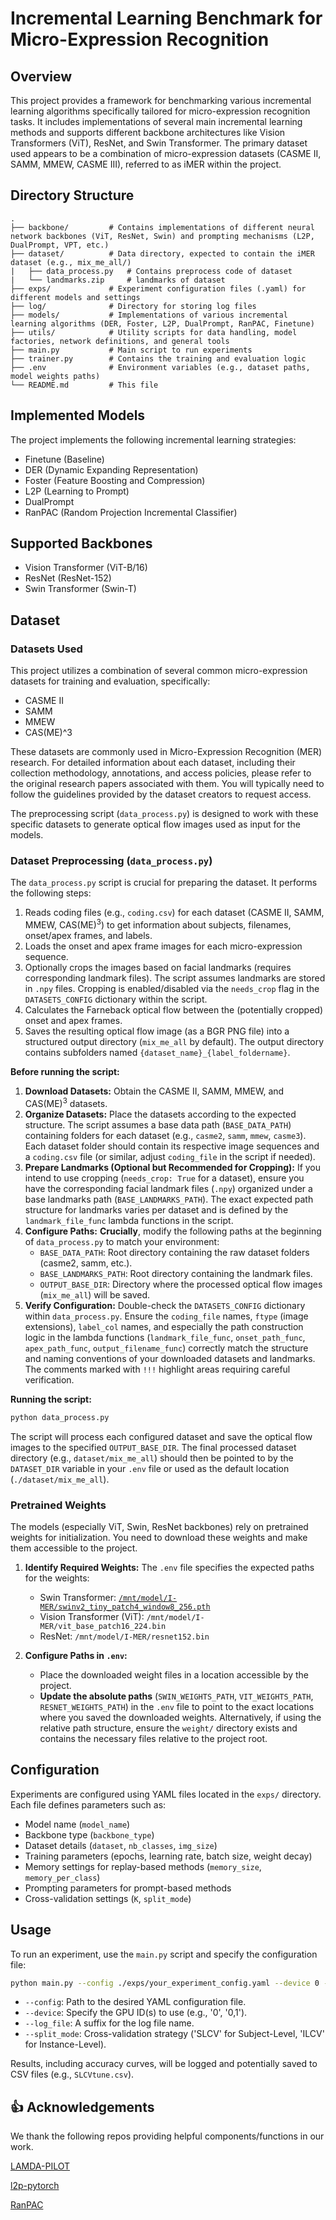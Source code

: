 # Incremental Learning Benchmark for Micro-Expression Recognition

## Overview

This project provides a framework for benchmarking various incremental learning algorithms specifically tailored for micro-expression recognition tasks. It includes implementations of several main incremental learning methods and supports different backbone architectures like Vision Transformers (ViT), ResNet, and Swin Transformer. The primary dataset used appears to be a combination of micro-expression datasets (CASME II, SAMM, MMEW, CASME III), referred to as iMER within the project.

## Directory Structure

```
.
├── backbone/         # Contains implementations of different neural network backbones (ViT, ResNet, Swin) and prompting mechanisms (L2P, DualPrompt, VPT, etc.)
├── dataset/          # Data directory, expected to contain the iMER dataset (e.g., mix_me_all/)
|   ├── data_process.py   # Contains preprocess code of dataset
|   └── landmarks.zip     # landmarks of dataset
├── exps/             # Experiment configuration files (.yaml) for different models and settings
├── log/              # Directory for storing log files
├── models/           # Implementations of various incremental learning algorithms (DER, Foster, L2P, DualPrompt, RanPAC, Finetune)
├── utils/            # Utility scripts for data handling, model factories, network definitions, and general tools
├── main.py           # Main script to run experiments
├── trainer.py        # Contains the training and evaluation logic
├── .env              # Environment variables (e.g., dataset paths, model weights paths)
└── README.md         # This file
```

## Implemented Models

The project implements the following incremental learning strategies:

*   Finetune (Baseline)
*   DER (Dynamic Expanding Representation)
*   Foster (Feature Boosting and Compression)
*   L2P (Learning to Prompt)
*   DualPrompt
*   RanPAC (Random Projection Incremental Classifier)

## Supported Backbones

*   Vision Transformer (ViT-B/16)
*   ResNet (ResNet-152)
*   Swin Transformer (Swin-T)

## Dataset

### Datasets Used

This project utilizes a combination of several common micro-expression datasets for training and evaluation, specifically:

*   CASME II
*   SAMM
*   MMEW
*   CAS(ME)^3

These datasets are commonly used in Micro-Expression Recognition (MER) research. For detailed information about each dataset, including their collection methodology, annotations, and access policies, please refer to the original research papers associated with them. You will typically need to follow the guidelines provided by the dataset creators to request access.

The preprocessing script (`data_process.py`) is designed to work with these specific datasets to generate optical flow images used as input for the models.

### Dataset Preprocessing (`data_process.py`)

The `data_process.py` script is crucial for preparing the dataset. It performs the following steps:

1.  Reads coding files (e.g., `coding.csv`) for each dataset (CASME II, SAMM, MMEW, CAS(ME)$^3$) to get information about subjects, filenames, onset/apex frames, and labels.
2.  Loads the onset and apex frame images for each micro-expression sequence.
3.  Optionally crops the images based on facial landmarks (requires corresponding landmark files). The script assumes landmarks are stored in `.npy` files. Cropping is enabled/disabled via the `needs_crop` flag in the `DATASETS_CONFIG` dictionary within the script.
4.  Calculates the Farneback optical flow between the (potentially cropped) onset and apex frames.
5.  Saves the resulting optical flow image (as a BGR PNG file) into a structured output directory (`mix_me_all` by default). The output directory contains subfolders named `{dataset_name}_{label_foldername}`.

**Before running the script:**

1.  **Download Datasets:** Obtain the CASME II, SAMM, MMEW, and CAS(ME)$^3$ datasets.
2.  **Organize Datasets:** Place the datasets according to the expected structure. The script assumes a base data path (`BASE_DATA_PATH`) containing folders for each dataset (e.g., `casme2`, `samm`, `mmew`, `casme3`). Each dataset folder should contain its respective image sequences and a `coding.csv` file (or similar, adjust `coding_file` in the script if needed).
3.  **Prepare Landmarks (Optional but Recommended for Cropping):** If you intend to use cropping (`needs_crop: True` for a dataset), ensure you have the corresponding facial landmark files (`.npy`) organized under a base landmarks path (`BASE_LANDMARKS_PATH`). The exact expected path structure for landmarks varies per dataset and is defined by the `landmark_file_func` lambda functions in the script.
4.  **Configure Paths:** **Crucially**, modify the following paths at the beginning of `data_process.py` to match your environment:
    *   `BASE_DATA_PATH`: Root directory containing the raw dataset folders (casme2, samm, etc.).
    *   `BASE_LANDMARKS_PATH`: Root directory containing the landmark files.
    *   `OUTPUT_BASE_DIR`: Directory where the processed optical flow images (`mix_me_all`) will be saved.
5.  **Verify Configuration:** Double-check the `DATASETS_CONFIG` dictionary within `data_process.py`. Ensure the `coding_file` names, `ftype` (image extensions), `label_col` names, and especially the path construction logic in the lambda functions (`landmark_file_func`, `onset_path_func`, `apex_path_func`, `output_filename_func`) correctly match the structure and naming conventions of your downloaded datasets and landmarks. The comments marked with `!!!` highlight areas requiring careful verification.

**Running the script:**

```bash
python data_process.py
```

The script will process each configured dataset and save the optical flow images to the specified `OUTPUT_BASE_DIR`. The final processed dataset directory (e.g., `dataset/mix_me_all`) should then be pointed to by the `DATASET_DIR` variable in your `.env` file or used as the default location (`./dataset/mix_me_all`).

### Pretrained Weights

The models (especially ViT, Swin, ResNet backbones) rely on pretrained weights for initialization. You need to download these weights and make them accessible to the project.

1.  **Identify Required Weights:** The `.env` file specifies the expected paths for the weights:
    *   Swin Transformer: [`/mnt/model/I-MER/swinv2_tiny_patch4_window8_256.pth`](https://github.com/SwinTransformer/storage/releases/download/v2.0.0/swinv2_tiny_patch4_window8_256.pth)
    *   Vision Transformer (ViT): `/mnt/model/I-MER/vit_base_patch16_224.bin`
    *   ResNet: `/mnt/model/I-MER/resnet152.bin`

2.  **Configure Paths in `.env`:**
    *   Place the downloaded weight files in a location accessible by the project.
    *   **Update the absolute paths** (`SWIN_WEIGHTS_PATH`, `VIT_WEIGHTS_PATH`, `RESNET_WEIGHTS_PATH`) in the `.env` file to point to the exact locations where you saved the downloaded weights. Alternatively, if using the relative path structure, ensure the `weight/` directory exists and contains the necessary files relative to the project root.

## Configuration

Experiments are configured using YAML files located in the `exps/` directory. Each file defines parameters such as:

*   Model name (`model_name`)
*   Backbone type (`backbone_type`)
*   Dataset details (`dataset`, `nb_classes`, `img_size`)
*   Training parameters (epochs, learning rate, batch size, weight decay)
*   Memory settings for replay-based methods (`memory_size`, `memory_per_class`)
*   Prompting parameters for prompt-based methods
*   Cross-validation settings (`K`, `split_mode`)

## Usage

To run an experiment, use the `main.py` script and specify the configuration file:

```bash
python main.py --config ./exps/your_experiment_config.yaml --device 0 --log_file your_log_name --split_mode SLCV # or ILCV
```

*   `--config`: Path to the desired YAML configuration file.
*   `--device`: Specify the GPU ID(s) to use (e.g., '0', '0,1').
*   `--log_file`: A suffix for the log file name.
*   `--split_mode`: Cross-validation strategy ('SLCV' for Subject-Level, 'ILCV' for Instance-Level).

Results, including accuracy curves, will be logged and potentially saved to CSV files (e.g., `SLCVtune.csv`).

## 👍 Acknowledgements
We thank the following repos providing helpful components/functions in our work.

[LAMDA-PILOT](https://github.com/sun-hailong/LAMDA-PILOT)

[l2p-pytorch](https://github.com/JH-LEE-KR/l2p-pytorch)

[RanPAC](https://github.com/RanPAC/RanPAC/)
